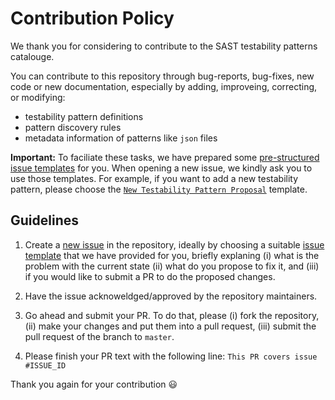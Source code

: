# Contribution Policy

We thank you for considering to contribute to the SAST testability patterns catalouge.

You can contribute to this repository through bug-reports, bug-fixes, new code or new documentation, especially by adding, improveing, correcting, or modifying: 

- testability pattern definitions
- pattern discovery rules
- metadata information of patterns like `json` files

**Important:** To faciliate these tasks, we have prepared some [pre-structured issue templates](https://github.com/testable-eu/sast-testability-patterns/issues/new/choose) for you. When opening a new issue, we kindly ask you to use those templates. For example, if you want to add a new testability pattern, please choose the [`New Testability Pattern Proposal`](https://github.com/testable-eu/sast-testability-patterns/issues/new?assignees=&labels=ACK_WAITING%2C+NEW_TP&template=1--new-testability-pattern-proposal.md&title=New+TP+Proposal%3A+%5BPUT_TARGET_TP_NAME_HERE%5D) template.

## Guidelines

1. Create a [new issue](https://github.com/testable-eu/sast-testability-patterns/issues) in the repository, ideally by choosing a suitable [issue template](https://github.com/testable-eu/sast-testability-patterns/issues/new/choose) that we have provided for you, briefly explaning (i) what is the problem with the current state (ii) what do you propose to fix it, and (iii) if you would like to submit a PR to do the proposed changes. 

2. Have the issue acknoweldged/approved by the repository maintainers.

3. Go ahead and submit your PR. To do that, please (i) fork the repository, (ii) make your changes and put them into a pull request, (iii) submit the pull request of the branch to `master`. 

4. Please finish your PR text with the following line: `This PR covers issue #ISSUE_ID`


Thank you again for your contribution 😃